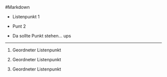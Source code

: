 #Markdown

* Listenpunkt 1

+ Punt 2

- Da sollte Punkt stehen... ups

-------------

1. Geordneter Listenpunkt

2. Geordneter Listenpunkt

1. Geordneter Listenpunkt

